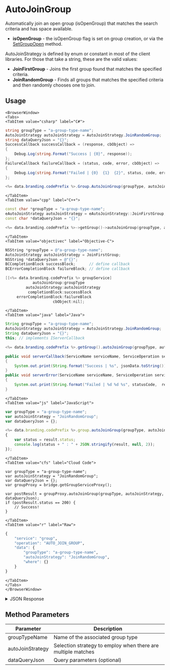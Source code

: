 # AutoJoinGroup

Automatically join an open group (isOpenGroup) that matches the search criteria and has space available.

- **isOpenGroup** - the isOpenGroup flag is set on group creation, or via the [SetGroupOpen](/api/capi/group/setgroupopen) method.

AutoJoinStrategy is defined by enum or constant in most of the client libraries.  For those that take a string, these are the valid values:

- **JoinFirstGroup** - Joins the first group found that matches the specified criteria.
- **JoinRandomGroup** - Finds all groups that matches the specified criteria and then randomly chooses one to join.

<PartialServop service_name="group" operation_name="AUTO_JOIN_GROUP" />

## Usage

```mdx-code-block
<BrowserWindow>
<Tabs>
<TabItem value="csharp" label="C#">
```

```csharp
string groupType = "a-group-type-name";
AutoJoinStrategy autoJoinStrategy = AutoJoinStrategy.JoinRandomGroup;
string dataQueryJson = "{}";
SuccessCallback successCallback = (response, cbObject) =>
{
    Debug.Log(string.Format("Success | {0}", response));
};
FailureCallback failureCallback = (status, code, error, cbObject) =>
{
    Debug.Log(string.Format("Failed | {0}  {1}  {2}", status, code, error));
};

<%= data.branding.codePrefix %>.Group.AutoJoinGroup(groupType, autoJoinStrategy, dataQueryJson, successCallback, failureCallback);
```

```mdx-code-block
</TabItem>
<TabItem value="cpp" label="C++">
```

```cpp
const char *groupType = "a-group-type-name";
eAutoJoinStrategy autoJoinStrategy = eAutoJoinStrategy::JoinFirstGroup;
const char *dataQueryJson = "{}";

<%= data.branding.codePrefix %>->getGroup()->autoJoinGroup(groupType, autoJoinStrategy, dataQueryJson, this);
```

```mdx-code-block
</TabItem>
<TabItem value="objectivec" label="Objective-C">
```

```objectivec
NSString *groupType = @"a-group-type-name";
AutoJoinStrategy autoJoinStrategy = JoinFirstGroup;
NSString *dataQueryJson = @"{}";
BCCompletionBlock successBlock;      // define callback
BCErrorCompletionBlock failureBlock; // define callback

[[<%= data.branding.codePrefix %> groupService]
            autoJoinGroup:groupType
         autoJoinStrategy:autoJoinStrategy
          completionBlock:successBlock
     errorCompletionBlock:failureBlock
		             cbObject:nil];
```

```mdx-code-block
</TabItem>
<TabItem value="java" label="Java">
```

```java
String groupType = "a-group-type-name";
AutoJoinStrategy autoJoinStrategy = AutoJoinStrategy.JoinRandomGroup;
String dataQueryJson = "{}";
this; // implements IServerCallback

<%= data.branding.codePrefix %>.getGroup().autoJoinGroup(groupType, autoJoinStrategy, dataQueryJson, this);

public void serverCallback(ServiceName serviceName, ServiceOperation serviceOperation, JSONObject jsonData)
{
    System.out.print(String.format("Success | %s", jsonData.toString()));
}
public void serverError(ServiceName serviceName, ServiceOperation serviceOperation, int statusCode, int reasonCode, String jsonError)
{
    System.out.print(String.format("Failed | %d %d %s", statusCode,  reasonCode, jsonError.toString()));
}
```

```mdx-code-block
</TabItem>
<TabItem value="js" label="JavaScript">
```

```javascript
var groupType = "a-group-type-name";
var autoJoinStrategy = "JoinRandomGroup";
var dataQueryJson = {};

<%= data.branding.codePrefix %>.group.autoJoinGroup(groupType, autoJoinStrategy, dataQueryJson, result =>
{
	var status = result.status;
	console.log(status + " : " + JSON.stringify(result, null, 2));
});
```

```mdx-code-block
</TabItem>
<TabItem value="cfs" label="Cloud Code">
```

```cfscript
var groupType = "a-group-type-name";
var autoJoinStrategy = "JoinRandomGroup";
var dataQueryJson = {};
var groupProxy = bridge.getGroupServiceProxy();

var postResult = groupProxy.autoJoinGroup(groupType, autoJoinStrategy, dataQueryJson);
if (postResult.status == 200) {
    // Success!
}
```

```mdx-code-block
</TabItem>
<TabItem value="r" label="Raw">
```

```r
{
	"service": "group",
	"operation": "AUTO_JOIN_GROUP",
	"data": {
		"groupType": "a-group-type-name",
		"autoJoinStrategy": "JoinRandomGroup",
		"where": {}
	}
}
```

```mdx-code-block
</TabItem>
</Tabs>
</BrowserWindow>
```

<details>
<summary>JSON Response</summary>

```json
{
    "status": 200,
    "data": {
        "gameId": "20595",
        "groupId": "fee55a37-5e86-43e8-942e-06bcbe1b701e",
        "ownerId": "ee8cad26-16f2-4ef8-9045-3aab84ce6362",
        "name": "group-1",
        "groupType": "test2",
        "createdAt": 1462223553243,
        "updatedAt": 1462223553243,
        "members": {
            "ee8cad26-16f2-4ef8-9045-3aab84ce6362": {
                "role": "OWNER",
                "attributes": {}
            },
            "295c510f-507f-4bcf-80e1-ebc73708ec3c": {
                "role": "MEMBER",
                "attributes": {}
            }
        },
        "pendingMembers": {},
        "version": 1,
        "data": {},
        "isOpenGroup": false,
        "defaultMemberAttributes": {},
        "memberCount": 2,
        "invitedPendingMemberCount": 0,
        "requestingPendingMemberCount": 0,
        "acl": {
            "member": 2,
            "other": 1
        }
    }
}
```
</details>

## Method Parameters
Parameter | Description
--------- | -----------
groupTypeName | Name of the associated group type
autoJoinStrategy | Selection strategy to employ when there are multiple matches
dataQueryJson | Query parameters (optional)


